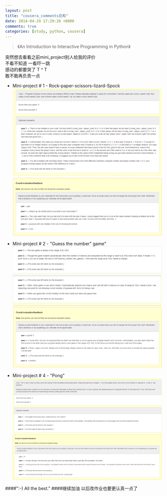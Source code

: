 ```yaml
---
layout: post
title: "cousera_comments总和"
date: 2014-04-29 17:29:28 +0800
comments: true
categories: [study, python, cousera]
---
```


>  《An Introduction to Interactive Programming in Python》

突然想去看看之前mini_project别人给我的评价    
不看不知道  一看吓一跳    
感动的都要哭了 T ^ T   
敢不敢再负责一点

<!--more-->

- Mini-project # 1 - Rock-paper-scissors-lizard-Spock   
![ico_topitme](\images\blog\140430_cousera\3.png)   
![ico_topitme](\images\blog\140430_cousera\4.png)

- Mini-project # 2 - "Guess the number" game"   
![ico_topitme](\images\blog\140430_cousera\5.png)     
![ico_topitme](\images\blog\140430_cousera\6.png)   
![ico_topitme](\images\blog\140430_cousera\7.png)     

- Mini-project # 4 - "Pong"   
![ico_topitme](\images\blog\140430_cousera\4_1.png)     
![ico_topitme](\images\blog\140430_cousera\4_2.png) 




####":-) All the best."
####继续加油   以后改作业也要更认真一点了
